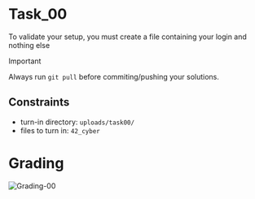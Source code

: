 # Task_00
To validate your setup, you must create a file containing your login and nothing else
> [!IMPORTANT]
> Always run `git pull` before commiting/pushing your solutions.

## Constraints
- turn-in directory: `uploads/task00/`
- files to turn in: `42_cyber`

# Grading
![Grading-00](https://github.com/OWNER/REPO/actions/workflows/grading-00.yml/badge.svg)
